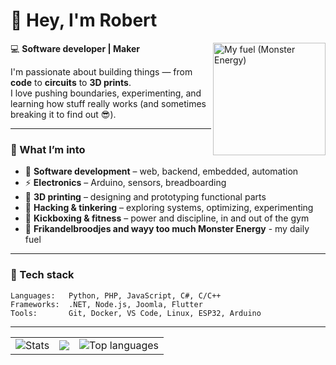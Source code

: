 # 👋 Hey, I'm Robert

<img align="right" src="https://images.unsplash.com/photo-1634693654243-a4f03785cba4?fm=jpg&q=60&w=3000&ixlib=rb-4.1.0&ixid=M3wxMjA3fDB8MHxzZWFyY2h8M3x8bW9uc3RlciUyMGVuZXJneSUyMGRyaW5rfGVufDB8fDB8fHww" width="180" alt="My fuel (Monster Energy)" />

💻 **Software developer | Maker**

I'm passionate about building things — from **code** to **circuits** to **3D prints**.  
I love pushing boundaries, experimenting, and learning how stuff really works (and sometimes breaking it to find out 😎).

---

### 🧠 What I’m into
- 🧰 **Software development** – web, backend, embedded, automation  
- ⚡ **Electronics** – Arduino, sensors, breadboarding
- 🧩 **3D printing** – designing and prototyping functional parts  
- 🔐 **Hacking & tinkering** – exploring systems, optimizing, experimenting  
- 🥊 **Kickboxing & fitness** – power and discipline, in and out of the gym
- 🍔 **Frikandelbroodjes and wayy too much Monster Energy** - my daily fuel

---

### 🔧 Tech stack
```text
Languages:   Python, PHP, JavaScript, C#, C/C++
Frameworks:  .NET, Node.js, Joomla, Flutter
Tools:       Git, Docker, VS Code, Linux, ESP32, Arduino
```

---

<table align="center">
  <tr>
    <td><img src="https://github-readme-stats.vercel.app/api?username=RobertVanthul&show_icons=true&bg_color=0d1117&title_color=00ff88&text_color=ffffff&icon_color=00ff88&hide_border=true&hide_rank=true&include_all_commits=true" alt="Stats" /></td>
    <td><img  src="https://streak-stats.demolab.com?user=Robertvanthul&theme=dark&hide_border=true&border_radius=&date_format=j%20M%5B%20Y%5D&exclude_days=Sun%2CSat" /></td>
    <td><img src="https://github-readme-stats.vercel.app/api/top-langs/?username=RobertVanthul&layout=compact&theme=dark&hide_border=true" alt="Top languages" /></td>
  </tr>
</table>
